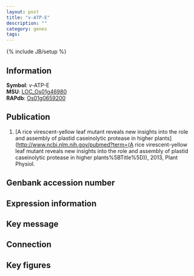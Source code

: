 ```yaml
---
layout: post
title: "v-ATP-E"
description: ""
category: genes
tags: 
---
```

{% include JB/setup %}

## Information
__Symbol__: v-ATP-E  
__MSU__: [LOC_Os01g46980](http://rice.plantbiology.msu.edu/cgi-bin/ORF_infopage.cgi?orf=LOC_Os01g46980)  
__RAPdb__: [Os01g0659200](http://rapdb.dna.affrc.go.jp/viewer/gbrowse_details/irgsp1?name=Os01g0659200)  

## Publication
1. [A rice virescent-yellow leaf mutant reveals new insights into the role and assembly of plastid caseinolytic protease in higher plants](http://www.ncbi.nlm.nih.gov/pubmed?term=(A rice virescent-yellow leaf mutant reveals new insights into the role and assembly of plastid caseinolytic protease in higher plants%5BTitle%5D)), 2013, Plant Physiol.

## Genbank accession number

## Expression information

## Key message

## Connection

## Key figures


